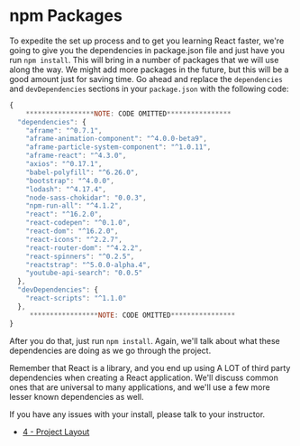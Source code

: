 # npm Packages

To expedite the set up process and to get you learning React faster, we're going to give you the dependencies in package.json file and just have you run `npm install`. This will bring in a number of packages that we will use along the way. We might add more packages in the future, but this will be a good amount just for saving time. Go ahead and replace the `dependencies` and `devDependencies` sections in your `package.json` with the following code:

```js
{
    *****************NOTE: CODE OMITTED****************
  "dependencies": {
    "aframe": "^0.7.1",
    "aframe-animation-component": "^4.0.0-beta9",
    "aframe-particle-system-component": "^1.0.11",
    "aframe-react": "^4.3.0",
    "axios": "^0.17.1",
    "babel-polyfill": "^6.26.0",
    "bootstrap": "^4.0.0",
    "lodash": "^4.17.4",
    "node-sass-chokidar": "0.0.3",
    "npm-run-all": "^4.1.2",
    "react": "^16.2.0",
    "react-codepen": "^0.1.0",
    "react-dom": "^16.2.0",
    "react-icons": "^2.2.7",
    "react-router-dom": "^4.2.2",
    "react-spinners": "^0.2.5",
    "reactstrap": "^5.0.0-alpha.4",
    "youtube-api-search": "0.0.5"
  },
  "devDependencies": {
    "react-scripts": "^1.1.0"
  },
     *****************NOTE: CODE OMITTED****************
}

```

After you do that, just run `npm install`. Again, we'll talk about what these dependencies are doing as we go through the project.

Remember that React is a library, and you end up using A LOT of third party dependencies when creating a React application. We'll discuss common ones that are universal to many applications, and we'll use a few more lesser known dependencies as well.

If you have any issues with your install, please talk to your instructor.

* [4 - Project Layout](4-Project-Layout.md)

